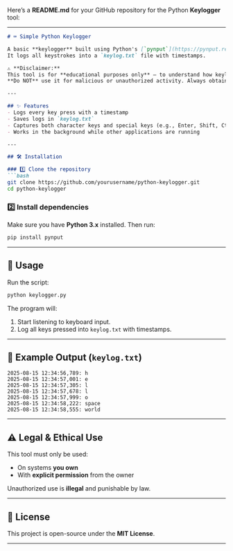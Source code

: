 Here’s a **README.md** for your GitHub repository for the Python **Keylogger** tool:

---

````markdown
# ⌨️ Simple Python Keylogger

A basic **keylogger** built using Python's [`pynput`](https://pynput.readthedocs.io/) library.  
It logs all keystrokes into a `keylog.txt` file with timestamps.

⚠️ **Disclaimer:**  
This tool is for **educational purposes only** — to understand how keylogging works and for security research.  
**Do NOT** use it for malicious or unauthorized activity. Always obtain consent before running it on any system.

---

## ✨ Features
- Logs every key press with a timestamp
- Saves logs in `keylog.txt`
- Captures both character keys and special keys (e.g., Enter, Shift, Ctrl)
- Works in the background while other applications are running

---

## 🛠️ Installation

### 1️⃣ Clone the repository
```bash
git clone https://github.com/yourusername/python-keylogger.git
cd python-keylogger
````

### 2️⃣ Install dependencies

Make sure you have **Python 3.x** installed. Then run:

```bash
pip install pynput
```

---

## 🚀 Usage

Run the script:

```bash
python keylogger.py
```

The program will:

1. Start listening to keyboard input.
2. Log all keys pressed into `keylog.txt` with timestamps.

---

## 📂 Example Output (`keylog.txt`)

```
2025-08-15 12:34:56,789: h
2025-08-15 12:34:57,001: e
2025-08-15 12:34:57,305: l
2025-08-15 12:34:57,678: l
2025-08-15 12:34:57,999: o
2025-08-15 12:34:58,222: space
2025-08-15 12:34:58,555: world
```

---

## ⚠️ Legal & Ethical Use

This tool must only be used:

* On systems **you own**
* With **explicit permission** from the owner

Unauthorized use is **illegal** and punishable by law.

---

## 📜 License

This project is open-source under the **MIT License**.

---
